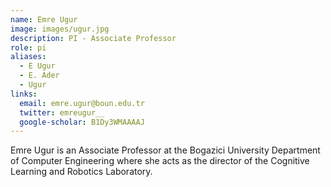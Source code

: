 ```yaml
---
name: Emre Ugur
image: images/ugur.jpg
description: PI - Associate Professor
role: pi
aliases:
  - E Ugur
  - E. Ader
  - Ugur
links:
  email: emre.ugur@boun.edu.tr
  twitter: emreugur__
  google-scholar: B1Dy3WMAAAAJ
---
```


Emre Ugur is an Associate Professor at the Bogazici University Department of Computer Engineering where she acts as the director of the Cognitive Learning and Robotics Laboratory.
